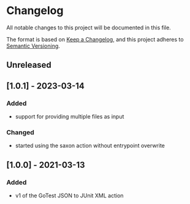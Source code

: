 # Changelog
All notable changes to this project will be documented in this file.

The format is based on [Keep a Changelog](https://keepachangelog.com/en/1.0.0/),
and this project adheres to [Semantic Versioning](https://semver.org/spec/v2.0.0.html).

## Unreleased

## [1.0.1] - 2023-03-14
### Added
- support for providing multiple files as input

### Changed
- started using the saxon action without entrypoint overwrite

## [1.0.0] - 2021-03-13
### Added
- v1 of the GoTest JSON to JUnit XML action
